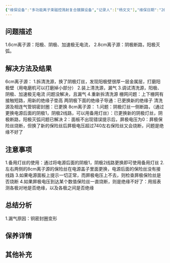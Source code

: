 ```yaml
---
{"维保设备":"多功能离子束磁控溅射复合镀膜设备","记录人":["杨文文"],"维保日期":"2024-09-03","维保类型":["维修"],"维保部位":["6cm离子源","8cm离子源"],"维保参与人员":["王勇","杨文文","王博博"],"外部援助":null,"是否成功":false,"tags":null,"dg-publish":true,"permalink":"/设备维保/维保记录/多功能离子束磁控溅射复合镀膜设备/2024-09-03录入/","dgPassFrontmatter":true}
---
```


## 问题描述
1.6cm离子源：阳极、阴极、加速极无电流，
2.8cm离子源：阴极断路，阳极灭弧。

## 解决方法及结果
6cm离子源：
1.拆清洗源，换了阴极灯丝，发现阳极壁很厚一层金属层，打磨阳极壁（用电磨机可以打磨掉小部分）
2.装上清洗源，漏气
3.调试清洗源，阳极、阴极、加速极无电流
问题没解决，且漏气
4.重新拆清洗源
栅网问题：上下栅网有接触短路，用新的绝缘子垫高
两阴极下面的绝缘子导通：已更换新的绝缘子
清洗源及相连气管铜密封圈：已更换
8cm离子源：
1.问题：阴极灯丝一侧断路，（通过更换电源后面的阴极1，阴极2线路，可以用备用灯丝）：已更换新的阴极灯丝，阴极断路，阳极灭弧问题已解决
2：面板不出现错误提示后，屏极电压为0：屛极保险丝烧断，但换了新的保险丝后屛极电压超过740左右保险丝又会烧断，问题是绝缘不好了
  
## 注意事项
1.备用灯丝的使用：通过将电源后面的阴极1，阴极2线路更换即可使用备用灯丝
2.左右两侧的8cm离子源的保险丝在电源盖子里面更换，电源后面的保险丝没有接线路
3.如果电源面板上提示一切正常，而屛极电压上不去，则检查屛极保险丝是否烧断
4.如果屛极电压到达某个数值保险丝一直烧断，则是绝缘不好了：用摇表测各极对地是否绝缘，以及各极之间是否绝缘
## 总结分析
1.漏气原因：铜密封圈变形

## 保养详情

## 其他补充